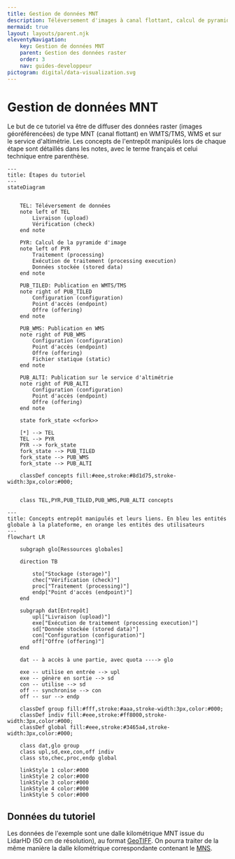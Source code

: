 ```yaml
---
title: Gestion de données MNT
description: Téléversement d'images à canal flottant, calcul de pyramide, diffusion en WMS et utilisation dans le service d'altimétrie
mermaid: true
layout: layouts/parent.njk
eleventyNavigation:
    key: Gestion de données MNT
    parent: Gestion des données raster
    order: 3
    nav: guides-developpeur
pictogram: digital/data-visualization.svg
---
```


# Gestion de données MNT

Le but de ce tutoriel va être de diffuser des données raster (images géoréférencées) de type MNT (canal flottant) en WMTS/TMS, WMS et sur le service d'altimétrie. Les concepts de l'entrepôt manipulés lors de chaque étape sont détaillés dans les notes, avec le terme français et celui technique entre parenthèse.

```mermaid
---
title: Étapes du tutoriel
---
stateDiagram


    TEL: Téléversement de données
    note left of TEL
        Livraison (upload)
        Vérification (check)
    end note

    PYR: Calcul de la pyramide d'image
    note left of PYR
        Traitement (processing)
        Exécution de traitement (processing execution)
        Données stockée (stored data)
    end note

    PUB_TILED: Publication en WMTS/TMS
    note right of PUB_TILED
        Configuration (configuration)
        Point d'accès (endpoint)
        Offre (offering)
    end note

    PUB_WMS: Publication en WMS
    note right of PUB_WMS
        Configuration (configuration)
        Point d'accès (endpoint)
        Offre (offering)
        Fichier statique (static)
    end note

    PUB_ALTI: Publication sur le service d'altimétrie
    note right of PUB_ALTI
        Configuration (configuration)
        Point d'accès (endpoint)
        Offre (offering)
    end note

    state fork_state <<fork>>

    [*] --> TEL
    TEL --> PYR
    PYR --> fork_state
    fork_state --> PUB_TILED
    fork_state --> PUB_WMS
    fork_state --> PUB_ALTI

    classDef concepts fill:#eee,stroke:#8d1d75,stroke-width:3px,color:#000;


    class TEL,PYR,PUB_TILED,PUB_WMS,PUB_ALTI concepts
```

```mermaid
---
title: Concepts entrepôt manipulés et leurs liens. En bleu les entités globale à la plateforme, en orange les entités des utilisateurs
---
flowchart LR

	subgraph glo[Ressources globales]

    direction TB

        sto["Stockage (storage)"]
        chec["Vérification (check)"]
        proc["Traitement (processing)"]
        endp["Point d'accès (endpoint)"]
    end
    
	subgraph dat[Entrepôt]
        upl["Livraison (upload)"]
        exe["Exécution de traitement (processing execution)"]
        sd["Donnée stockée (stored data)"]
        con["Configuration (configuration)"]
        off["Offre (offering)"]
	end

    dat -- à accès à une partie, avec quota ----> glo

    exe -- utilise en entrée --> upl
    exe -- génère en sortie --> sd
    con -- utilise --> sd
    off -- synchronise --> con
    off -- sur --> endp

    classDef group fill:#fff,stroke:#aaa,stroke-width:3px,color:#000;
    classDef indiv fill:#eee,stroke:#ff8000,stroke-width:3px,color:#000;
	classDef global fill:#eee,stroke:#3465a4,stroke-width:3px,color:#000;

    class dat,glo group
    class upl,sd,exe,con,off indiv
    class sto,chec,proc,endp global

    linkStyle 1 color:#000
    linkStyle 2 color:#000
    linkStyle 3 color:#000
    linkStyle 4 color:#000
    linkStyle 5 color:#000
```

## Données du tutoriel

Les données de l'exemple sont une dalle kilométrique MNT issue du LidarHD (50 cm de résolution), au format [GeoTIFF](/data/tutoriels/raster/mnt/LHD_FXX_0932_6453_MNT_0M50_LAMB93_IGN69.tif). On pourra traiter de la même manière la dalle kilométrique correspondante contenant le [MNS](/data/tutoriels/raster/mnt/LHD_FXX_0932_6453_MNS_0M50_LAMB93_IGN69.tif).
